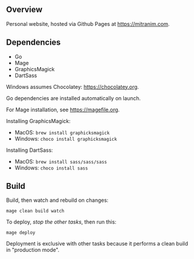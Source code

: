 ## Overview

Personal website, hosted via Github Pages at https://mitranim.com.

## Dependencies

  * Go
  * Mage
  * GraphicsMagick
  * DartSass

Windows assumes Chocolatey: https://chocolatey.org.

Go dependencies are installed automatically on launch.

For Mage installation, see https://magefile.org.

Installing GraphicsMagick:

  * MacOS: `brew install graphicksmagick`
  * Windows: `choco install graphicksmagick`

Installing DartSass:

  * MacOS: `brew install sass/sass/sass`
  * Windows: `choco install sass`

## Build

Build, then watch and rebuild on changes:

    mage clean build watch

To deploy, _stop the other tasks_, then run this:

    mage deploy

Deployment is exclusive with other tasks because it performs a clean build in "production mode".
